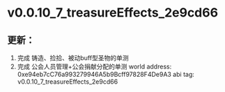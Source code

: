 # v0.0.10_7_treasureEffects_2e9cd66

## 更新：
1. 完成 铸造、捡拾、被动buff型圣物的单测
2. 完成 公会人员管理+公会捐献分配的单测
   world address: 0xe94eb7cC76a993279946A5b9Bcff97828F4De9A3
   abi tag: v0.0.10_7_treasureEffects_2e9cd66

